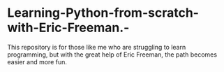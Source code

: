 # Learning-Python-from-scratch-with-Eric-Freeman.-
This repository is for those like me who are struggling to learn programming, but with the great help of Eric Freeman, the path becomes easier and more fun.
